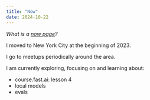 ```yaml
---
title: "Now"
date: 2024-10-22
---
```


_What is a [now page](https://nownownow.com/about)?_

I moved to New York City at the beginning of 2023.

I go to meetups periodically around the area.

I am currently exploring, focusing on and learning about:

- course.fast.ai: lesson 4
- local models
- evals
